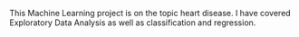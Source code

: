 This Machine Learning project is on the topic heart disease.
I have covered Exploratory Data Analysis as well as classification and regression.
